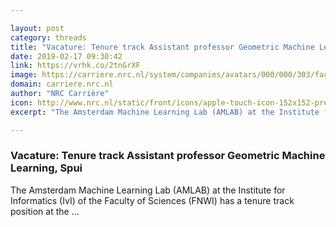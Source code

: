 ```yaml
---

layout: post
category: threads
title: "Vacature: Tenure track Assistant professor Geometric Machine Learning, Spui"
date: 2019-02-17 09:30:42
link: https://vrhk.co/2tnGrXF
image: https://carriere.nrc.nl/system/companies/avatars/000/000/303/facebook/f7f9b19248ababec2e63aff9c92c819auvavacature.jpg
domain: carriere.nrc.nl
author: "NRC Carrière"
icon: http://www.nrc.nl/static/front/icons/apple-touch-icon-152x152-precomposed.png
excerpt: "The Amsterdam Machine Learning Lab (AMLAB) at the Institute for Informatics (IvI) of the Faculty of Sciences (FNWI) has a tenure track position at the …"

---
```


### Vacature: Tenure track Assistant professor Geometric Machine Learning, Spui

The Amsterdam Machine Learning Lab (AMLAB) at the Institute for Informatics (IvI) of the Faculty of Sciences (FNWI) has a tenure track position at the …
